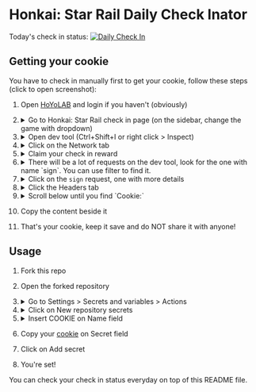 # Honkai: Star Rail Daily Check Inator

Today's check in status:
[![Daily Check In](../../actions/workflows/login.yml/badge.svg)](../../actions/workflows/login.yml)

## Getting your cookie

You have to check in manually first to get your cookie, follow these steps (click to open screenshot):

1. Open [HoYoLAB](https://www.hoyolab.com/home) and login if you haven't (obviously)
2. <details>
   <summary>Go to Honkai: Star Rail check in page (on the sidebar, change the game with dropdown)</summary>
   <img src="https://github.com/sglkc/hsr-login/assets/31957516/4aaabfc5-c381-4594-b1e6-edd720481da4" />
   </details>

3. <details>
   <summary>Open dev tool (Ctrl+Shift+I or right click > Inspect)</summary>
   <img src="https://github.com/sglkc/hsr-login/assets/31957516/69dd00c6-dda6-4793-a767-b8c71d1e235b" />
   </details>
   
4. <details>
   <summary>Click on the Network tab</summary>
   <img src="https://github.com/sglkc/hsr-login/assets/31957516/1cd64325-e0d8-43fa-8c7a-e7be209db6f0" />
   </details>

5. <details>
   <summary>Claim your check in reward</summary>
   <img src="https://github.com/sglkc/hsr-login/assets/31957516/dadf0093-08fa-489f-93e3-d4532333b681" />
   </details>
   
6. <details>
   <summary>There will be a lot of requests on the dev tool, look for the one with name `sign`. You can use filter to find it.</summary>
   <img src="https://github.com/sglkc/hsr-login/assets/31957516/5e7dae2a-c871-48a2-9f0c-d400a6a4a06d" />
   </details>
   
7. <details>
   <summary>Click on the <code>sign</code> request, one with more details</summary>
   <img src="https://github.com/sglkc/hsr-login/assets/31957516/51c25b17-e415-44e4-99a9-90bacbfea25f" />
   </details>
   
8. <details>
   <summary>Click the Headers tab</summary>
   <img src="https://github.com/sglkc/hsr-login/assets/31957516/4d508021-f6c2-4291-99a1-f9a774183a84" />
   </details>
   
9. <details>
   <summary>Scroll below until you find `Cookie:`</summary>
   <img src="https://github.com/sglkc/hsr-login/assets/31957516/515db106-038a-46c1-af13-a130413623ab" />
   </details>
   
10. Copy the content beside it
12. That's your cookie, keep it save and do NOT share it with anyone!

## Usage

1. Fork this repo
2. Open the forked repository
3. <details>
   <summary>Go to Settings > Secrets and variables > Actions</summary>
   <img src="https://github.com/sglkc/hsr-login/assets/31957516/134a2c25-0345-4a46-b84f-5fa928031e5a" />
   </details>
   
4. <details>
   <summary>Click on New repository secrets</summary>
   <img src="https://github.com/sglkc/hsr-login/assets/31957516/9d77c1d2-60e5-4dd0-a5d4-3b81c1bf0321" />
   </details>
   
5. <details>
   <summary>Insert COOKIE on Name field</summary>
   <img src="https://github.com/sglkc/hsr-login/assets/31957516/9a450ba4-a155-4a0e-8a48-d730a3be5c73" />
   </details>
   
6. Copy your [cookie](#getting-your-cookie) on Secret field
7. Click on Add secret
8. You're set!

You can check your check in status everyday on top of this README file.
